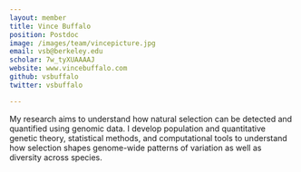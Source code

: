 ```yaml
---
layout: member
title: Vince Buffalo
position: Postdoc
image: /images/team/vincepicture.jpg
email: vsb@berkeley.edu
scholar: 7w_tyXUAAAAJ
website: www.vincebuffalo.com
github: vsbuffalo
twitter: vsbuffalo

---
```



My research aims to understand how natural selection can be detected and quantified using genomic data. 
I develop population and quantitative genetic theory, statistical methods, and computational tools to understand how 
selection shapes genome-wide patterns of variation as well as diversity across species.
